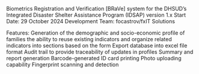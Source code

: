 Biometrics Registration and Verification [BRaVe] system for the DHSUD’s Integrated Disaster Shelter Assistance Program (IDSAP) 
version 1.x
Start Date: 29 October 2024
Development Team: focastrov/fxIT Solutions

Features:
  Generation of the demographic and socio-economic profile of families
  the ability to reuse existing indicators and organize related indicators into sections based on the form
  Export database into excel file format
  Audit trail to provide traceability of updates in profiles
  Summary and report generation
  Barcode-generated ID card printing
  Photo uploading capability
  Fingerprint scanning and detection
